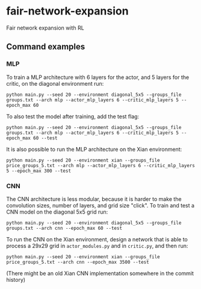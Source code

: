 # fair-network-expansion
 Fair network expansion with RL

## Command examples

### MLP
To train a MLP architecture with 6 layers for the actor, and 5 layers for the critic, on the diagonal environment run:

```
python main.py --seed 20 --environment diagonal_5x5 --groups_file groups.txt --arch mlp --actor_mlp_layers 6 --critic_mlp_layers 5 --epoch_max 60
```

To also test the model after training, add the test flag:

```
python main.py --seed 20 --environment diagonal_5x5 --groups_file groups.txt --arch mlp --actor_mlp_layers 6 --critic_mlp_layers 5 --epoch_max 60 --test
```

It is also possible to run the MLP architecture on the Xian environment:
```
python main.py --seed 20 --environment xian --groups_file price_groups_5.txt --arch mlp --actor_mlp_layers 6 --critic_mlp_layers 5 --epoch_max 300 --test
```

### CNN 
The CNN architecture is less modular, because it is harder to make the convolution sizes, number of layers, and grid size "click". To train and test a CNN model on the diagonal 5x5 grid run:
```
python main.py --seed 20 --environment diagonal_5x5 --groups_file groups.txt --arch cnn --epoch_max 60 --test
```

To run the CNN on the Xian environment, design a network that is able to process a 29x29 grid in `actor_modules.py` and in `critic.py`, and then run:
```
python main.py --seed 20 --environment xian --groups_file price_groups_5.txt --arch cnn --epoch_max 3500 --test
```
(There might be an old Xian CNN implementation somewhere in the commit history)
